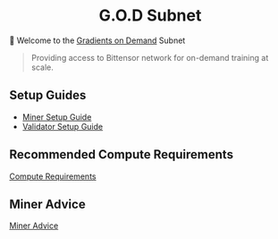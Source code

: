 <h1 align="center">G.O.D Subnet</h1>


🚀 Welcome to the [Gradients on Demand](https://gradients.io) Subnet

> Providing access to Bittensor network for on-demand training at scale.


## Setup Guides
 
- [Miner Setup Guide](docs/miner_setup.md)
- [Validator Setup Guide](docs/validator_setup.md)

## Recommended Compute Requirements

[Compute Requirements](docs/compute.md)

## Miner Advice

[Miner Advice](docs/miner_advice.md)
